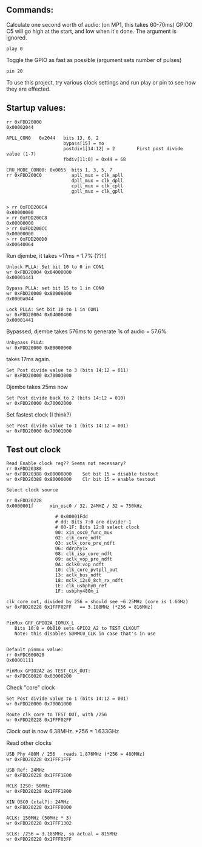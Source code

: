 ## Commands:

Calculate one second worth of audio: (on MP1, this takes 60-70ms)
GPIO0 C5 will go high at the start, and low when it's done.
The argument is ignored.
```
play 0
```

Toggle the GPIO as fast as possible (argument sets number of pulses)
```
pin 20
```


To use this project, try various clock settings and run play or pin to see
how they are effected.


## Startup values:
```
rr 0xFDD20000
0x00002044

APLL_CON0   0x2044   bits 13, 6, 2
                     bypass[15] = no
                     postdiv1[14:12] = 2        First post divide value (1-7)
                     fbdiv[11:0] = 0x44 = 68

CRU_MODE_CON00: 0x0055  bits 1, 3, 5, 7
rr 0xFDD200C0           apll_mux = clk_apll
                        dpll_mux = clk_dpll
                        cpll_mux = clk_cpll
                        gpll_mux = clk_gpll


> rr 0xFDD200C4
0x00000000
> rr 0xFDD200C8
0x00000000
> rr 0xFDD200CC
0x00000000
> rr 0xFDD200D0
0x00640064

```

Run djembe, it takes ~17ms = 1.7% (??!!)

```
Unlock PLLA: Set bit 10 to 0 in CON1
wr 0xFDD20004 0x04000000
0x00001441

Bypass PLLA: set bit 15 to 1 in CON0
wr 0xFDD20000 0x80008000
0x0000a044

Lock PLLA: Set bit 10 to 1 in CON1
wr 0xFDD20004 0x04000400
0x00001441
``` 

Bypassed, djembe takes 576ms to generate 1s of audio = 57.6%


```
Unbypass PLLA:
wr 0xFDD20000 0x80000000
```

takes 17ms again.


```
Set Post divide value to 3 (bits 14:12 = 011)
wr 0xFDD20000 0x70003000
```

Djembe takes 25ms now

```
Set Post divide back to 2 (bits 14:12 = 010)
wr 0xFDD20000 0x70002000
```

Set fastest clock (I think?)

```
Set Post divide value to 1 (bits 14:12 = 001)
wr 0xFDD20000 0x70001000
```



## Test out clock

```
Read Enable clock reg?? Seems not necessary?
rr 0xFDD20388  
wr 0xFDD20388 0x80008000    Set bit 15 = disable testout
wr 0xFDD20388 0x80000000    Clr bit 15 = enable testout

Select clock source

rr 0xFDD20228
0x0000001f      xin_osc0 / 32. 24MHZ / 32 = 750kHz

                  # 0x00001Fdd
                  # dd: Bits 7:0 are divider-1
				  # 00-1F: Bits 12:8 select clock
				  00: xin_osc0_func_mux
				  02: clk_core_ndft
				  03: sclk_core_pre_ndft
				  06: ddrphy1x
				  08: clk_isp_core_ndft
				  09: aclk_vop_pre_ndft
				  0A: dclk0:vop_ndft
				  10: clk_core_pvtpll_out
				  13: aclk_bus_ndft
				  18: mclk_i2s0_8ch_rx_ndft
				  1E: clk_usbphy0_ref
				  1F: usbphy480m_i

clk_core out, divided by 256 = should see ~6.25MHz (core is 1.6GHz)
wr 0xFDD20228 0x1FFF02FF   == 3.188MHz (*256 = 816MHz)


PinMux GRF_GPIO2A_IOMUX_L
   Bits 10:8 = 0b010 sets GPIO2_A2 to TEST_CLKOUT
   Note: this disables SDMMC0_CLK in case that's in use


Default pinmux value:
rr 0xFDC600020
0x00001111

PinMux GPIO2A2 as TEST_CLK_OUT:
wr 0xFDC60020 0x03000200 

```

Check "core" clock
```
Set Post divide value to 1 (bits 14:12 = 001)
wr 0xFDD20000 0x70001000

Route clk_core to TEST OUT, with /256
wr 0xFDD20228 0x1FFF02FF
```

Clock out is now 6.38MHz. *256 = 1.633GHz


Read other clocks

```
USB Phy 480M / 256   reads 1.876MHz (*256 = 480MHz) 
wr 0xFDD20228 0x1FFF1FFF

USB Ref: 24MHz
wr 0xFDD20228 0x1FFF1E00

MCLK I2S0: 50MHz
wr 0xFDD20228 0x1FFF1800

XIN OSC0 (xtal?): 24MHz
wr 0xFDD20228 0x1FFF0000

ACLK: 150MHz (50MHz * 3)
wr 0xFDD20228 0x1FFF1302

SCLK: /256 = 3.185MHz, so actual = 815MHz
wr 0xFDD20228 0x1FFF03FF

```



